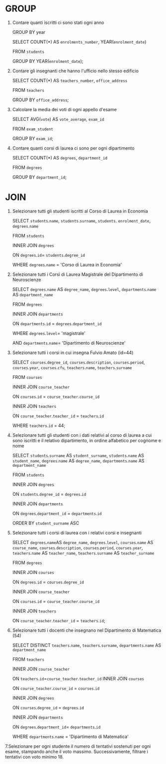 # GROUP

1. Contare quanti iscritti ci sono stati ogni anno

    GROUP BY year

    SELECT COUNT(*) AS `enrolments_number`, YEAR(`enrolment_date`)

    FROM `students`

    GROUP BY YEAR(`enrolment_date`);


2. Contare gli insegnanti che hanno l'ufficio nello stesso edificio

    SELECT COUNT(*) AS `teachers_number`, `office_address`

    FROM `teachers`

    GROUP BY `office_address`;


3. Calcolare la media dei voti di ogni appello d'esame

    SELECT AVG(`vote`) AS `vote_average`, `exam_id`

    FROM `exam_student`

    GROUP BY `exam_id`;


4. Contare quanti corsi di laurea ci sono per ogni dipartimento

    SELECT COUNT(*) AS `degrees`, `department_id`

    FROM `degrees`

    GROUP BY `department_id`;


# JOIN

1. Selezionare tutti gli studenti iscritti al Corso di Laurea in Economia

    SELECT `students`.`name`, `students`.`surname`, `students`.
    `enrolment_date`, `degrees`.`name`

    FROM `students`

    INNER JOIN `degrees`

    ON `degrees`.`id`= `students`.`degree_id`

    WHERE `degrees`.`name` = 'Corso di Laurea in Economia'


2. Selezionare tutti i Corsi di Laurea Magistrale del Dipartimento di Neuroscienze

    SELECT `degrees`.`name` AS `degree_name`, `degrees`.`level`, `departments`.`name` AS `department_name`

    FROM `degrees`

    INNER JOIN `departments`

    ON `departments`.`id` = `degrees`.`department_id`

    WHERE `degrees`.`level`= 'magistrale'

    AND `departments`.`name`= 'Dipartimento di Neuroscienze'


3. Selezionare tutti i corsi in cui insegna Fulvio Amato (id=44)

    SELECT `courses`.`degree_id`, `courses`.`description`, `courses`.`period`, `courses`.`year`, `courses`.`cfu`, `teachers`.`name`, `teachers`.`surname`

    FROM `courses`

    INNER JOIN `course_teacher`

    ON `courses`.`id` = `course_teacher`.`course_id`

    INNER JOIN `teachers`

    ON `course_teacher`.`teacher_id` = `teachers`.`id`

    WHERE `teachers`.`id` = 44;


4. Selezionare tutti gli studenti con i dati relativi al corso di laurea a cui sono iscritti e il relativo dipartimento, in ordine alfabetico per cognome e nome

    SELECT `students`.`surname` AS `student_surname`, `students`.`name` AS `student_name`, `degrees`.`name` AS `degree_name`, `departments`.`name` AS `department_name`

    FROM `students`

    INNER JOIN `degrees`

    ON `students`.`degree_id` = `degrees`.`id`

    INNER JOIN `departments`

    ON `degrees`.`department_id` = `departments`.`id`

    ORDER BY `student_surname` ASC


5. Selezionare tutti i corsi di laurea con i relativi corsi e insegnanti

    SELECT `degrees`.`name`AS `degree_name`, `degrees`.`level`, `courses`.`name` AS `course_name`, `courses`.`description`, `courses`.`period`, `courses`.`year`, `teachers`.`name` AS `teacher_name`, `teachers`.`surname`
    AS `teacher_surname`

    FROM `degrees`

    INNER JOIN `courses`

    ON `degrees`.`id` = `courses`.`degree_id`

    INNER JOIN `course_teacher`

    ON `courses`.`id` = `course_teacher`.`course_id`

    INNER JOIN `teachers`

    ON `course_teacher`.`teacher_id` = `teachers`.`id`;


6. Selezionare tutti i docenti che insegnano nel Dipartimento di Matematica (54)

    SELECT DISTINCT `teachers`.`name`, `teachers`.`surname`, `departments`.`name` AS `department_name`

    FROM `teachers`

    INNER JOIN `course_teacher`

    ON `teachers`.`id`=`course_teacher`.`teacher_id`
    INNER JOIN `courses`

    ON `course_teacher`.`course_id` = `courses`.`id`

    INNER JOIN `degrees`

    ON `courses`.`degree_id` = `degrees`.`id`

    INNER JOIN `departments`

    ON `degrees`.`department_id`= `departments`.`id`

    WHERE `departments`.`name` = 'Dipartimento di Matematica'


7.Selezionare per ogni studente il numero di tentativi sostenuti per ogni esame, stampando anche il voto massimo. Successivamente, filtrare i tentativi con voto minimo 18.